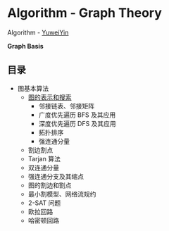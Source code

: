 # Algorithm - Graph Theory

Algorithm - [YuweiYin](https://github.com/YuweiYin)

**Graph Basis**

## 目录

- 图基本算法
	- [图的表示和搜索](./graph-basis)
		- 邻接链表、邻接矩阵
		- 广度优先遍历 BFS 及其应用
		- 深度优先遍历 DFS 及其应用
		- 拓扑排序
		-  强连通分量
	- 割边割点
	- Tarjan 算法
	- 双连通分量
	- 强连通分支及其缩点
	- 图的割边和割点
	- 最小割模型、网络流规约
	- 2-SAT 问题
	- 欧拉回路
	- 哈密顿回路
